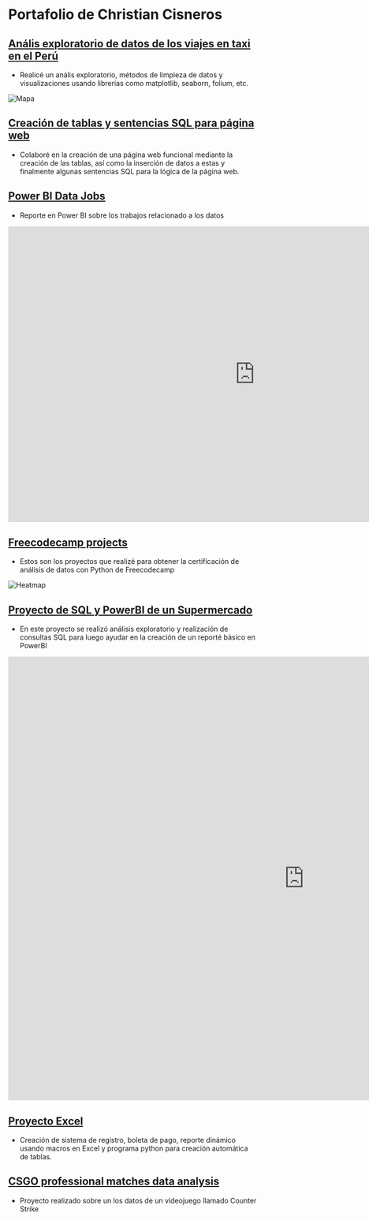# Portafolio de Christian Cisneros

## [Anális exploratorio de datos de los viajes en taxi en el Perú](https://github.com/Chros08/UberProject/blob/main/ProyectoUber.ipynb)
* Realicé un anális exploratorio, métodos de limpieza de datos y visualizaciones usando librerias como matplotlib, seaborn, folium, etc.

![Mapa](/portfolio/assets/mapa.JPG)

## [Creación de tablas y sentencias SQL para página web](https://github.com/Chros08/WebApp/tree/master/fiis-dbd211-grupo05-master/pc04/src/main/resources/sql)
* Colaboré en la creación de una página web funcional mediante la creación de las tablas, así como la inserción de datos a estas y finalmente algunas sentencias SQL para la lógica de la página web.

## [Power BI Data Jobs](https://app.powerbi.com/view?r=eyJrIjoiM2FkYzY3ZTItODBkOS00MTIwLWJkNmItNjc3NTE3ZjJmMGE5IiwidCI6IjAyNDliNzI0LTUwMjMtNDc1Yy1hODU0LWEzNTEzMjc0NTFhNiJ9&pageName=ReportSection)
* Reporte en Power BI sobre los trabajos relacionado a los datos
<iframe title="Salaries" width="1000" height="600" src="https://app.powerbi.com/view?r=eyJrIjoiM2FkYzY3ZTItODBkOS00MTIwLWJkNmItNjc3NTE3ZjJmMGE5IiwidCI6IjAyNDliNzI0LTUwMjMtNDc1Yy1hODU0LWEzNTEzMjc0NTFhNiJ9&pageName=ReportSection" frameborder="0" allowFullScreen="true"></iframe>

## [Freecodecamp projects](https://github.com/Chros08/Freecodecamp_projects/blob/main/Freecodecamp/)
* Estos son los proyectos que realizé para obtener la certificación de análisis de datos con Python de Freecodecamp

![Heatmap](/portfolio/assets/heatmap.png)

## [Proyecto de SQL y PowerBI de un Supermercado](https://app.powerbi.com/view?r=eyJrIjoiMGFmMGU0MjktNGEzMC00ZjhhLTlhMGUtZGQzZDNmMDRhNTQ1IiwidCI6IjAyNDliNzI0LTUwMjMtNDc1Yy1hODU0LWEzNTEzMjc0NTFhNiJ9)
* En este proyecto se realizó análisis exploratorio y realización de consultas SQL para luego ayudar en la creación de un reporté básico en PowerBI
<iframe title="Ventas_supermercado - Página 1" width="1200" height="900" src="https://app.powerbi.com/view?r=eyJrIjoiMGFmMGU0MjktNGEzMC00ZjhhLTlhMGUtZGQzZDNmMDRhNTQ1IiwidCI6IjAyNDliNzI0LTUwMjMtNDc1Yy1hODU0LWEzNTEzMjc0NTFhNiJ9" frameborder="0" allowFullScreen="true"></iframe>

## [Proyecto Excel](https://github.com/Chros08/ExcelProjects)
* Creación de sistema de registro, boleta de pago, reporte dinámico usando macros en Excel y programa python para creación automática de tablas.

## [CSGO professional matches data analysis](https://github.com/Chros08/ZeroToPandasProject_and_Assignments/tree/main/zerotopandas-csgo-analysis-project-v-34)
* Proyecto realizado sobre un los datos de un videojuego llamado Counter Strike
